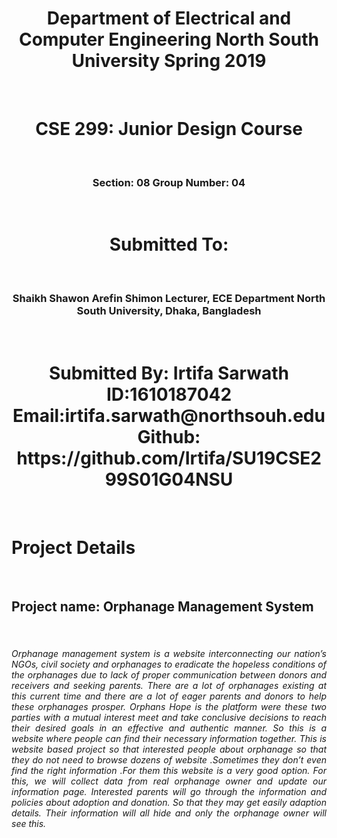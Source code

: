 <html>
<head>

</head>
<body>

<h1 align='center'>
Department of Electrical and Computer Engineering
North South University
Spring 2019 </h1> <br>
<h1 align='center'>CSE 299: Junior Design Course</h1> <br>
<h3 align='center'>Section: 08
Group Number: 04 </h3> <br>
<h1 align='center'>Submitted To:</h1> <br>

<h3 align='center'> Shaikh Shawon Arefin Shimon
Lecturer, ECE Department
North South University, Dhaka, Bangladesh
</h3> <br>

<h1 align='center'>Submitted By:
Irtifa Sarwath <br>
ID:1610187042 <br>
Email:irtifa.sarwath@northsouh.edu <br>
Github: https://github.com/Irtifa/SU19CSE299S01G04NSU <br></h1><br>
<h1>Project Details</h1> <br>
<h2>Project name: Orphanage Management System </h2> <br>
<h6 align='justify'>Orphanage management system is a website interconnecting our nation’s NGOs, civil society and orphanages to eradicate the hopeless conditions of the orphanages due to lack of proper communication between donors and receivers and seeking parents. There are a lot of orphanages existing at this current time and there are a lot of eager parents and donors to help these orphanages prosper. Orphans Hope is the platform were these two parties with a mutual interest meet and take conclusive decisions to reach their desired goals in an effective and authentic manner.
So this is a website where people can find their necessary information together.
This is website based project so that interested people about orphanage so that they do not need to browse dozens of website .Sometimes they don’t even find the right information .For them this website is a very good option.
For this, we will collect data from real orphanage owner and update our information page. Interested parents will go through the information and policies about adoption and donation. So that they may get easily adaption details. Their information will all hide and only the orphanage owner will see this.</h6>
</body>
</html>
